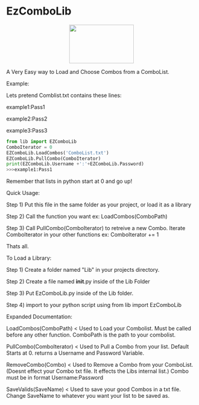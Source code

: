 # EzComboLib

<p align="center">
  <img width="171‬" height="102" src="https://i.imgur.com/c71GUHG.png">
</p>

A Very Easy way to Load and Choose Combos from a ComboList.

Example:

Lets pretend Comblist.txt contains these lines: 

 example1:Pass1
 
 example2:Pass2
 
 example3:Pass3
 

```python
from lib import EZComboLib
ComboIterator = 0
EZComboLib.LoadCombos('ComboList.txt')
EZComboLib.PullCombo(ComboIterator)
print(EZComboLib.Username +':'+EZComboLib.Password)
>>>example1:Pass1
```
Remember that lists in python start at 0 and go up!


Quick Usage:

Step 1) Put this file in the same folder as your project, or load it as a library

Step 2) Call the function you want ex: LoadCombos(ComboPath) 

Step 3) Call PullCombo(ComboIterator) to retreive a new Combo. Iterate ComboIterator in your other functions ex: ComboIterator += 1

Thats all.

To Load a Library:

Step 1) Create a folder named "Lib" in your projects directory.

Step 2) Create a file named __init__.py inside of the Lib Folder

Step 3) Put EzComboLib.py inside of the Lib folder.

Step 4) import to your python script using from lib import EzComboLib

Expanded Documentation:

LoadCombos(ComboPath) < Used to Load your Combolist. Must be called before any other function. ComboPath is the path to your combolist.

PullCombo(ComboIterator) < Used to Pull a Combo from your list. Default Starts at 0. returns a Username and Password Variable. 

RemoveCombo(Combo) < Used to Remove a Combo from your ComboList. (Doesnt effect your Combo txt file. It effects the Libs internal list.) Combo must be in format Username:Password

SaveValids(SaveName) < Used to save your good Combos in a txt file. Change SaveName to whatever you want your list to be saved as.



